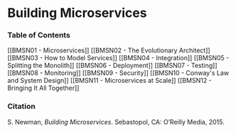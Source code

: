 # Building Microservices


### Table of Contents

[[BMSN01 - Microservices]]
[[BMSN02 - The Evolutionary Architect]]
[[BMSN03 - How to Model Services]]
[[BMSN04 - Integration]]
[[BMSN05 - Splitting the Monolith]]
[[BMSN06 - Deployment]]
[[BMSN07 - Testing]]
[[BMSN08 - Monitoring]]
[[BMSN09 - Security]]
[[BMSN10 - Conway's Law and System Design]]
[[BMSN11 - Microservices at Scale]]
[[BMSN12 - Bringing It All Together]]

### Citation

S. Newman, _Building Microservices_. Sebastopol, CA: O’Reilly Media, 2015.

